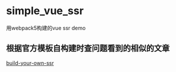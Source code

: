 # simple_vue_ssr
用webpack5构建的vue ssr demo

## 根据官方模板自构建时查问题看到的相似的文章
[build-your-own-ssr](https://www.fatalerrors.org/a/4.1-build-your-own-ssr.html)